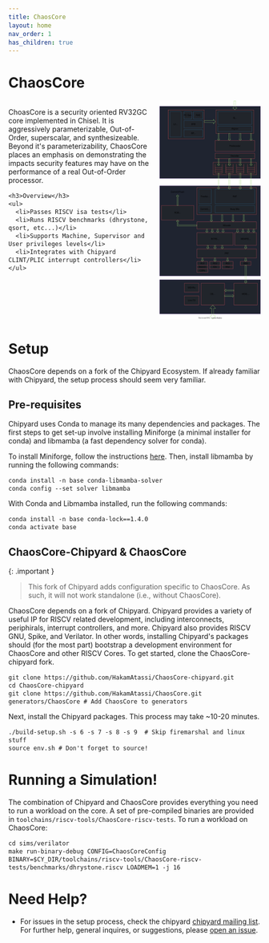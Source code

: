 ```yaml
---
title: ChaosCore
layout: home
nav_order: 1
has_children: true
---
```



# ChaosCore


<div style="display: flex; align-items: flex-start;">
  <div style="flex: 1; padding-right: 20px;">
    <p>ChoasCore is a security oriented RV32GC core implemented in Chisel. It is aggressively parameterizable, Out-of-Order, superscalar, and synthesizeable. Beyond it's parameterizability, ChaosCore places an emphasis on demonstrating the impacts security features may have on the performance of a real Out-of-Order processor. </p>

    <h3>Overview</h3> 
    <ul>
      <li>Passes RISCV isa tests</li>
      <li>Runs RISCV benchmarks (dhrystone, qsort, etc...)</li>
      <li>Supports Machine, Supervisor and User privileges levels</li>
      <li>Integrates with Chipyard CLINT/PLIC interrupt controllers</li>
    </ul>



<!---
    <h3>Security Features:</h3>
    <ul>
      <li>This is needed</li>
    </ul>

    <h3>Performance optimizations:</h3>
    <ul>
      <li>do we need this?</li>
    </ul>
-->

  </div>

  <div style="max-width: 40%;">
    <img src="drawio/Core.drawio.svg" style="max-width: 100%;"/>
  </div>
</div>


# Setup
ChaosCore depends on a fork of the Chipyard Ecosystem. If already familiar with Chipyard, the setup process should seem very familiar. 



## Pre-requisites

Chipyard uses Conda to manage its many dependencies and packages. The first steps to get set-up involve installing Miniforge (a minimal installer for conda) and libmamba (a fast dependency solver for conda).

To install Miniforge, follow the instructions [here](https://github.com/conda-forge/miniforge/#download). Then, install libmamba by running the following commands: 

```
conda install -n base conda-libmamba-solver
conda config --set solver libmamba
```

With Conda and Libmamba installed, run the following commands:
```
conda install -n base conda-lock==1.4.0
conda activate base
```

## ChaosCore-Chipyard & ChaosCore

{: .important }
> This fork of Chipyard adds configuration specific to ChaosCore. As such, it will not work standalone (i.e., without ChaosCore).

ChaosCore depends on a fork of Chipyard. Chipyard provides a variety of useful IP for RISCV related development, including interconnects, periphirals, interrupt controllers, and more. Chipyard also provides RISCV GNU, Spike, and Verilator. In other words, installing Chipyard's packages should (for the most part) bootstrap a development environment for ChaosCore and other RISCV Cores. To get started, clone the ChaosCore-chipyard fork.

```
git clone https://github.com/HakamAtassi/ChaosCore-chipyard.git
cd ChaosCore-chipyard
git clone https://github.com/HakamAtassi/ChaosCore.git generators/ChaosCore # Add ChaosCore to generators
```

Next, install the Chipyard packages. This process may take ~10-20 minutes. 
```
./build-setup.sh -s 6 -s 7 -s 8 -s 9  # Skip firemarshal and linux stuff
source env.sh # Don't forget to source!
```

# Running a Simulation!
The combination of Chipyard and ChaosCore provides everything you need to run a workload on the core. A set of pre-compiled binaries are provided in `toolchains/riscv-tools/ChaosCore-riscv-tests`. To run a workload on ChaosCore:

```
cd sims/verilator
make run-binary-debug CONFIG=ChaosCoreConfig BINARY=$CY_DIR/toolchains/riscv-tools/ChaosCore-riscv-tests/benchmarks/dhrystone.riscv LOADMEM=1 -j 16
```


# Need Help?

* For issues in the setup process, check the chipyard [chipyard mailing list](https://groups.google.com/g/chipyard). For further help, general inquires, or suggestions, please [open an issue](https://github.com/HakamAtassi/ChaosCore/issues).